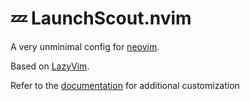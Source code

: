 # 💤 LaunchScout.nvim

A very unminimal config for [neovim](https://github.com/neovim/neovim).

Based on [LazyVim](https://github.com/LazyVim/LazyVim).

Refer to the [documentation](https://lazyvim.github.io/installation) for additional customization
